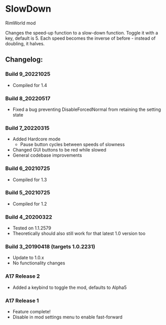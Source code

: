 # SlowDown
RimWorld mod

Changes the speed-up function to a slow-down function. Toggle it with a key, default is 5. Each speed becomes the inverse of before - instead of doubling, it halves.

## Changelog:

### Build 9_20221025
* Compiled for 1.4

### Build 8_20220517
* Fixed a bug preventing DisableForcedNormal from retaining the setting state

### Build 7_20220315
* Added Hardcore mode
  * Pause button cycles between speeds of slowness
* Changed GUI buttons to be red while slowed
* General codebase improvements

### Build 6_20210725
* Compiled for 1.3

### Build 5_20210725
* Compiled for 1.2

### Build 4_20200322
* Tested on 1.1.2579
* Theoretically should also still work for that latest 1.0 version too

### Build 3_20190418 (targets 1.0.2231)
* Update to 1.0.x
* No functionality changes

### A17 Release 2
* Added a keybind to toggle the mod, defaults to Alpha5

### A17 Release 1
* Feature complete!
* Disable in mod settings menu to enable fast-forward
